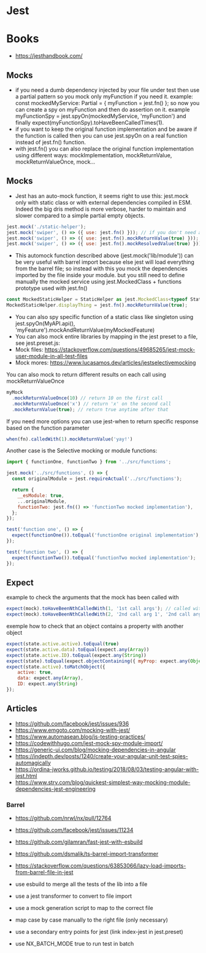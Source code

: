 # Jest

# Books
- https://jesthandbook.com/

## Mocks
- if you need a dumb dependency injected by your file under test then use a partial pattern so you mock only myFunction if you need it. example: const mockedMyService: Partial<MyService> = { myFunction = jest.fn() }; so now you can create a spy on myFunction and then do assertion on it. example myFunctionSpy = jest.spyOn(mockedMyService, 'myFunction') and finally expect(myFunctionSpy).toHaveBeenCalledTimes(1).
- if you want to keep the original function implementation and be aware if the function is called then you can use jest.spyOn on a real function instead of jest.fn() function.
- with jest.fn() you can also replace the original function implementation using different ways: mockImplementation, mockReturnValue, mockReturnValueOnce, mock...


## Mocks

- Jest has an auto-mock function, it seems right to use this: jest.mock only with static class or with external dependencies compiled in ESM. Indeed the big dris method is more verbose, harder to maintain and slower compared to a simple partial empty objects.

```javascript
jest.mock('./static-helper');
jest.mock('swiper', () => ({ use: jest.fn() })); // if you don't need anything back
jest.mock('swiper', () => ({ use: jest.fn().mockReturnValue(true) })); // to mock a plain function
jest.mock('swiper', () => ({ use: jest.fn().mockResolvedValue(true) })); // to mock a promise function
```

- This automock function described above (jest.mock('lib/module')) can be very useful with barrel import because else jest will load everything from the barrel file; so instead with this you mock the dependencies imported by the file inside your module. but you still need to define manually the mocked service using jest.MockedClass + functions prototype used with jest.fn()

```javascript
const MockedStaticHelper = StaticHelper as jest.MockedClass<typeof StaticHelper>;
MockedStaticHelper.displayThing = jest.fn().mockReturnValue(true);
```

- You can also spy specific function of a static class like singleton using jest.spyOn(MyAPI.api(), 'myFeature').mockAndReturnValue(myMockedFeature)
- You can also mock entire libraries by mapping in the jest preset to a file, see jest.preset.js:
- Mock files: https://stackoverflow.com/questions/49685265/jest-mock-user-module-in-all-test-files
- Mock mores: https://www.lucasamos.dev/articles/jestselectivemocking

You can also mock to return different results on each call using mockReturnValueOnce

```javascript
myMock
  .mockReturnValueOnce(10) // return 10 on the first call
  .mockReturnValueOnce('x') // return 'x' on the second call
  .mockReturnValue(true); // return true anytime after that
```

If you need more options you can use jest-when to return specific response based on the function parameter

```javascript
when(fn).calledWith(1).mockReturnValue('yay!')
```

Another case is the Selective mocking or module functions:

```javascript
import { functionOne, functionTwo } from '../src/functions';

jest.mock('../src/functions', () => {
  const originalModule = jest.requireActual('../src/functions');

  return {
    __esModule: true,
    ...originalModule,
    functionTwo: jest.fn(() => 'functionTwo mocked implementation'),
  };
});

test('function one', () => {
  expect(functionOne()).toEqual('functionOne original implementation');
});

test('function two', () => {
  expect(functionTwo()).toEqual('functionTwo mocked implementation');
});
```


## Expect

example to check the arguments that the mock has been called with

```javascript
expect(mock).toHaveBeenNthCalledWith(1, '1st call args'); // called with '1st call args' the first time 
expect(mock).toHaveBeenNthCalledWith(2, '2nd call arg 1', '2nd call arg 2'); // called with '2nd call arg 1' and '2nd call arg 2' the second time
```

exemple how to check that an object contains a property with another object

```javascript
expect(state.active.active).toEqual(true)
expect(state.active.data).toEqual(expect.any(Array))
expect(state.active.ID).toEqual(expect.any(String))
expect(state).toEqual(expect.objectContaining({ myProp: expect.any(Object)}))
expect(state.active).toMatchObject({
    active: true,
    data: expect.any(Array),
    ID: expect.any(String)
});

```

## Articles

- https://github.com/facebook/jest/issues/936
- https://www.emgoto.com/mocking-with-jest/
- https://www.automasean.blog/js-testing-practices/
- https://codewithhugo.com/jest-mock-spy-module-import/
- https://generic-ui.com/blog/mocking-dependencies-in-angular
- https://indepth.dev/posts/1240/create-your-angular-unit-test-spies-automagically
- https://ordina-jworks.github.io/testing/2018/08/03/testing-angular-with-jest.html
- https://www.strv.com/blog/quickest-simplest-way-mocking-module-dependencies-jest-engineering

### Barrel

- https://github.com/nrwl/nx/pull/12764
- https://github.com/facebook/jest/issues/11234
- https://github.com/gilamran/fast-jest-with-esbuild
- https://github.com/dsmalik/ts-barrel-import-transformer
- https://stackoverflow.com/questions/63853066/lazy-load-imports-from-barrel-file-in-jest

- use esbuild to merge all the tests of the lib into a file
- use a jest transformer to convert to file import
- use a mock generation script to map to the correct file
- map case by case manually to the right file (only necessary)
- use a secondary entry points for jest (link index-jest in jest.preset)
- use NX_BATCH_MODE true to run test in batch